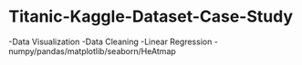 # Titanic-Kaggle-Dataset-Case-Study
-Data Visualization
-Data Cleaning
-Linear Regression
-numpy/pandas/matplotlib/seaborn/HeAtmap
